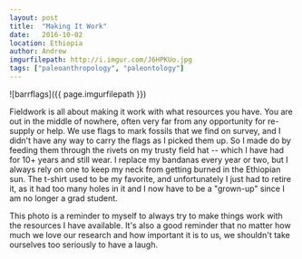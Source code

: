 ```yaml
---
layout: post
title:  "Making It Work"
date:   2016-10-02
location: Ethiopia
author: Andrew
imgurfilepath: http://i.imgur.com/J6HPKUo.jpg
tags: ["paleoanthropology", "paleontology"]
---
```


![barrflags]({{ page.imgurfilepath }})

Fieldwork is all about making it work with what resources you have.  You are out in the middle of nowhere, often very far from any opportunity for re-supply or help.  We use flags to mark fossils that we find on survey, and I didn't have any way to carry the flags as I picked them up. So I made do by feeding them through the rivets on my trusty field hat -- which I have had for 10+ years and still wear. I replace my bandanas every year or two, but I always rely on one to keep my neck from getting burned in the Ethiopian sun. The t-shirt used to be my favorite, and unfortunately I just had to retire it, as it had too many holes in it and I now have to be a "grown-up" since I am no longer a grad student. 

This photo is a reminder to myself to always try to make things work with the resources I have available.  It's also a good reminder that no matter how much we love our research and how important it is to us, we shouldn't take ourselves too seriously to have a laugh.

